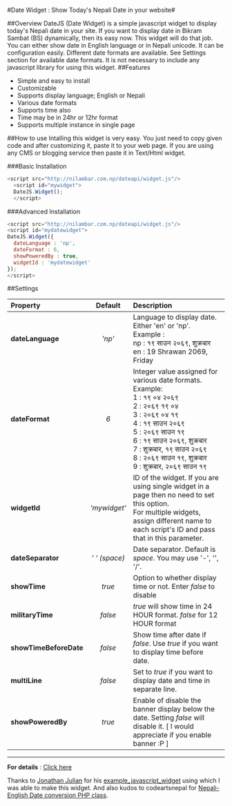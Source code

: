 #Date Widget : Show Today's Nepali Date in your website#

##Overview
DateJS (Date Widget) is a simple javascript widget to display today's Nepali date in your site. If you want to display date in Bikram Sambat (BS) dynamically, then its easy now. This widget will do that job. You can either show date in English language or in Nepali unicode. It can be configuration easily. Different date formats are available. See Settings section for available date formats. It is not necessary to include any javascript library for using this widget.
##Features
- Simple and easy to install
- Customizable
- Supports display language; English or Nepali
- Various date formats
- Supports time also
- Time may be in 24hr or 12hr format
- Supports multiple instance in single page

##How to use
Intalling this widget is very easy. You just need to copy given code and after customizing it, paste it to your web page. If you are using any CMS or blogging service then paste it in Text/Html widget.

###Basic Installation
```javascript
<script src="http://nilambar.com.np/dateapi/widget.js"/>     
  <script id="mywidget">    
  DateJS.Widget();
  </script>
  ```

###Advanced Installation
```javascript
<script src="http://nilambar.com.np/dateapi/widget.js"/>  
<script id="mydatewidget">
DateJS.Widget({  
  dateLanguage : 'np',
  dateFormat : 6,
  showPoweredBy : true,
  widgetId : 'mydatewidget'
});
</script>   
```

##Settings

| Property | Default | Description |
| :--- | :---: | :--- |
| **dateLanguage** | *'np'* | Language to display date. Either 'en' or 'np'. <br/>Example : <br/>np : १९ साउन २०६९, शुक्रबार <br/>en : 19 Shrawan 2069, Friday |
| **dateFormat** | *6* | Integer value assigned for various date formats.<br/>Example: <br/>1 : १९ ०४ २०६९<br/>2 : २०६९ १९ ०४<br/>3 : २०६९ ०४ १९<br/>4 : १९ साउन २०६९<br/>5 : २०६९ साउन १९<br/>6 : १९ साउन २०६९, शुक्रबार<br/>7 : शुक्रबार, १९ साउन २०६९<br/>8 : २०६९ साउन १९, शुक्रबार<br/>9 : शुक्रबार, २०६९ साउन १९|
|**widgetId**|*'mywidget'*|ID of the widget. If you are using single widget in a page then no need to set this option.<br/>For multiple widgets, assign different name to each script's ID and pass that in this parameter.|
| **dateSeparator**|*' ' (space)*|Date separator. Default is _space_. You may use '-', '\', '/'.|
|**showTime**|*true*|Option to whether display time or not. Enter _false_ to disable|
|**militaryTime**|*false*|_true_ will show time in 24 HOUR format. _false_ for 12 HOUR format|
|**showTimeBeforeDate**|*false*|Show time after date if _false_. Use _true_ if you want to display time before date.|
|**multiLine**|*false*|Set to _true_ if you want to display date and time in separate line.|
|**showPoweredBy**|*true*|Enable of disable the banner display below the date. Setting _false_ will disable it. [ I would appreciate if you enable banner :P ]|
----
**For details** : [Click here](http://www.nilambar.net/2012/08/date-widget-show-today-nepali-date-easy.html)


Thanks to [Jonathan Julian](https://github.com/jjulian) for his [example_javascript_widget](https://github.com/jjulian/example_javascript_widget) using which I was able to make this widget. And also kudos to codeartsnepal for [Nepali-English Date conversion PHP class](http://nepalidateconve.sourceforge.net/).
